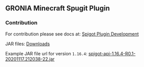 ## GRONIA Minecraft Spugit Plugin  
  
### Contribution

For contribution please see docs at: [Spigot Plugin Development](https://www.spigotmc.org/wiki/spigot-plugin-development/)

JAR files: [Downloads](https://hub.spigotmc.org/nexus/content/repositories/snapshots/org/spigotmc/spigot-api/1.16.4-R0.1-SNAPSHOT/)

Example JAR file url for version `1.16.4`: [spigot-api-1.16.4-R0.1-20201117.212038-22.jar](https://hub.spigotmc.org/nexus/content/repositories/snapshots/org/spigotmc/spigot-api/1.16.4-R0.1-SNAPSHOT/spigot-api-1.16.4-R0.1-20201117.212038-22.jar)